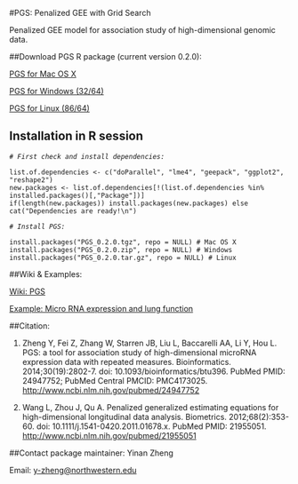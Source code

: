 #PGS: Penalized GEE with Grid Search

Penalized GEE model for association study of high-dimensional genomic data. 

##Download PGS R package (current version 0.2.0):

[PGS for Mac OS X](https://github.com/YinanZheng/PGS/releases/download/PGS_0.2.0/PGS_0.2.0.tgz)

[PGS for Windows (32/64)](https://github.com/YinanZheng/PGS/releases/download/PGS_0.2.0/PGS_0.2.0.zip)

[PGS for Linux (86/64)](https://github.com/YinanZheng/PGS/releases/download/PGS_0.2.0/PGS_0.2.0.tar.gz)

## Installation in R session

_`# First check and install dependencies:`_

    list.of.dependencies <- c("doParallel", "lme4", "geepack", "ggplot2", "reshape2")
    new.packages <- list.of.dependencies[!(list.of.dependencies %in% installed.packages()[,"Package"])]
    if(length(new.packages)) install.packages(new.packages) else cat("Dependencies are ready!\n")
    
_`# Install PGS:`_

    install.packages("PGS_0.2.0.tgz", repo = NULL) # Mac OS X
    install.packages("PGS_0.2.0.zip", repo = NULL) # Windows
    install.packages("PGS_0.2.0.tar.gz", repo = NULL) # Linux

##Wiki & Examples:

[Wiki: PGS](https://github.com/YinanZheng/PGS/wiki)

[Example: Micro RNA expression and lung function](https://github.com/YinanZheng/PGS/wiki/Example:-miRNA-expression-and-lung-function)



##Citation:
1.	Zheng Y, Fei Z, Zhang W, Starren JB, Liu L, Baccarelli AA, Li Y, Hou L. PGS: a tool for association study of high-dimensional microRNA expression data with repeated measures. Bioinformatics. 2014;30(19):2802-7. doi: 10.1093/bioinformatics/btu396. PubMed PMID: 24947752; PubMed Central PMCID: PMC4173025. http://www.ncbi.nlm.nih.gov/pubmed/24947752

2.	Wang L, Zhou J, Qu A. Penalized generalized estimating equations for high-dimensional longitudinal data analysis. Biometrics. 2012;68(2):353-60. doi: 10.1111/j.1541-0420.2011.01678.x. PubMed PMID: 21955051. http://www.ncbi.nlm.nih.gov/pubmed/21955051

##Contact package maintainer:
Yinan Zheng 

Email: y-zheng@northwestern.edu



